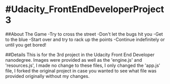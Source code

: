 #Udacity_FrontEndDeveloperProject3
===============================
##About The Game
-Try to cross the street
-Don't let the bugs hit you
-Get to the blue
-Start over and try to rack up the points
-Continue indefinitely or until you get bored!

##Details
This is for the 3rd project in the Udacity Front End Developer nanodegree. Images were provided as well as the 'engine.js' and 'resources.js', I made no change to these files, I only changed the 'app.js' file, I forked the original project in case you wanted to see what file was provided originally without my changes.


